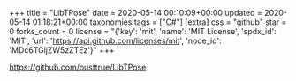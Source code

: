 +++
title = "LibTPose"
date = 2020-05-14 00:10:09+00:00
updated = 2020-05-14 01:18:21+00:00
taxonomies.tags = ["C#"]
[extra]
css = "github"
star = 0
forks_count = 0
license = "{'key': 'mit', 'name': 'MIT License', 'spdx_id': 'MIT', 'url': 'https://api.github.com/licenses/mit', 'node_id': 'MDc6TGljZW5zZTEz'}"
+++

<https://github.com/ousttrue/LibTPose>

